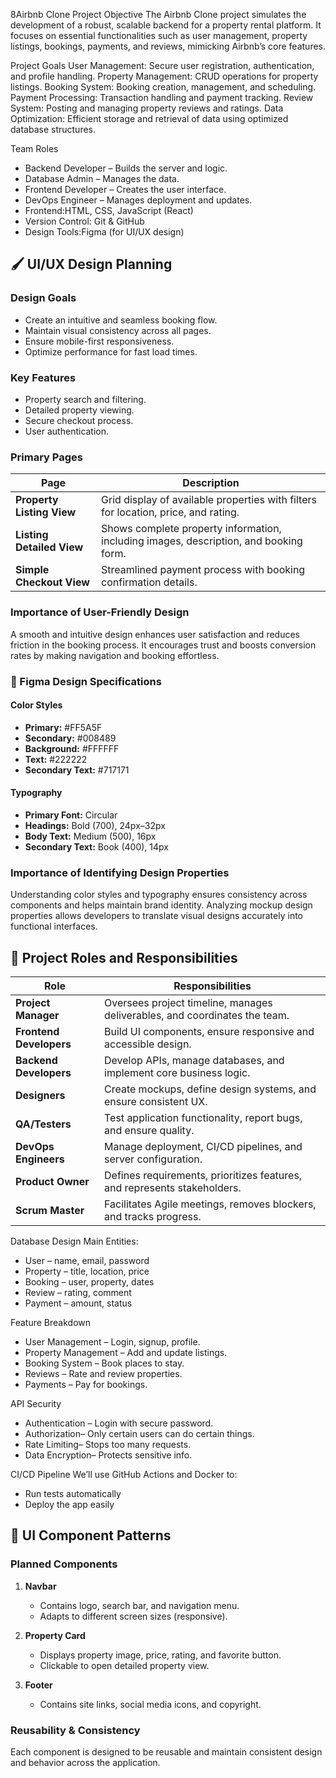 8Airbnb Clone Project
Objective
The Airbnb Clone project simulates the development of a robust, scalable backend for a property rental platform. It focuses on essential functionalities such as user management, property listings, bookings, payments, and reviews, mimicking Airbnb’s core features.

Project Goals
User Management: Secure user registration, authentication, and profile handling.
Property Management: CRUD operations for property listings.
Booking System: Booking creation, management, and scheduling.
Payment Processing: Transaction handling and payment tracking.
Review System: Posting and managing property reviews and ratings.
Data Optimization: Efficient storage and retrieval of data using optimized database structures.

 Team Roles
- Backend Developer – Builds the server and logic.
- Database Admin – Manages the data.
- Frontend Developer – Creates the user interface.
- DevOps Engineer – Manages deployment and updates.
- Frontend:HTML, CSS, JavaScript (React)
- Version Control: Git & GitHub
- Design Tools:Figma (for UI/UX design)


## 🖌️ UI/UX Design Planning

### Design Goals
- Create an intuitive and seamless booking flow.
- Maintain visual consistency across all pages.
- Ensure mobile-first responsiveness.
- Optimize performance for fast load times.

### Key Features
- Property search and filtering.
- Detailed property viewing.
- Secure checkout process.
- User authentication.

### Primary Pages

| Page | Description |
|------|--------------|
| **Property Listing View** | Grid display of available properties with filters for location, price, and rating. |
| **Listing Detailed View** | Shows complete property information, including images, description, and booking form. |
| **Simple Checkout View** | Streamlined payment process with booking confirmation details. |

### Importance of User-Friendly Design
A smooth and intuitive design enhances user satisfaction and reduces friction in the booking process. It encourages trust and boosts conversion rates by making navigation and booking effortless.


### 🎨 Figma Design Specifications

#### Color Styles
- **Primary:** #FF5A5F
- **Secondary:** #008489
- **Background:** #FFFFFF
- **Text:** #222222
- **Secondary Text:** #717171

#### Typography
- **Primary Font:** Circular
- **Headings:** Bold (700), 24px–32px
- **Body Text:** Medium (500), 16px
- **Secondary Text:** Book (400), 14px

### Importance of Identifying Design Properties
Understanding color styles and typography ensures consistency across components and helps maintain brand identity. Analyzing mockup design properties allows developers to translate visual designs accurately into functional interfaces.


  
## 👥 Project Roles and Responsibilities

| Role | Responsibilities |
|------|------------------|
| **Project Manager** | Oversees project timeline, manages deliverables, and coordinates the team. |
| **Frontend Developers** | Build UI components, ensure responsive and accessible design. |
| **Backend Developers** | Develop APIs, manage databases, and implement core business logic. |
| **Designers** | Create mockups, define design systems, and ensure consistent UX. |
| **QA/Testers** | Test application functionality, report bugs, and ensure quality. |
| **DevOps Engineers** | Manage deployment, CI/CD pipelines, and server configuration. |
| **Product Owner** | Defines requirements, prioritizes features, and represents stakeholders. |
| **Scrum Master** | Facilitates Agile meetings, removes blockers, and tracks progress. |

Database Design
Main Entities:
- User – name, email, password
- Property – title, location, price
- Booking – user, property, dates
- Review – rating, comment
- Payment – amount, status

Feature Breakdown
- User Management – Login, signup, profile.
- Property Management – Add and update listings.
- Booking System – Book places to stay.
- Reviews – Rate and review properties.
- Payments – Pay for bookings.

API Security
- Authentication – Login with secure password.
- Authorization– Only certain users can do certain things.
- Rate Limiting– Stops too many requests.
- Data Encryption– Protects sensitive info.

CI/CD Pipeline
We’ll use GitHub Actions and Docker to:
- Run tests automatically
- Deploy the app easily 

## 🧩 UI Component Patterns

### Planned Components

1. **Navbar**
   - Contains logo, search bar, and navigation menu.
   - Adapts to different screen sizes (responsive).

2. **Property Card**
   - Displays property image, price, rating, and favorite button.
   - Clickable to open detailed property view.

3. **Footer**
   - Contains site links, social media icons, and copyright.

### Reusability & Consistency
Each component is designed to be reusable and maintain consistent design and behavior across the application.

